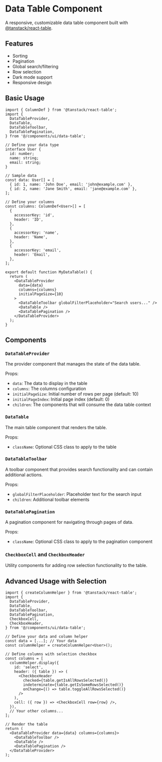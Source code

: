 # Data Table Component

A responsive, customizable data table component built with [@tanstack/react-table](https://tanstack.com/table/v8).

## Features

- Sorting
- Pagination
- Global search/filtering
- Row selection
- Dark mode support
- Responsive design

## Basic Usage

```tsx
import { ColumnDef } from '@tanstack/react-table';
import {
  DataTableProvider,
  DataTable,
  DataTableToolbar,
  DataTablePagination,
} from '@/components/ui/data-table';

// Define your data type
interface User {
  id: number;
  name: string;
  email: string;
}

// Sample data
const data: User[] = [
  { id: 1, name: 'John Doe', email: 'john@example.com' },
  { id: 2, name: 'Jane Smith', email: 'jane@example.com' },
];

// Define your columns
const columns: ColumnDef<User>[] = [
  {
    accessorKey: 'id',
    header: 'ID',
  },
  {
    accessorKey: 'name',
    header: 'Name',
  },
  {
    accessorKey: 'email',
    header: 'Email',
  },
];

export default function MyDataTable() {
  return (
    <DataTableProvider
      data={data}
      columns={columns}
      initialPageSize={10}
    >
      <DataTableToolbar globalFilterPlaceholder="Search users..." />
      <DataTable />
      <DataTablePagination />
    </DataTableProvider>
  );
}
```

## Components

### `DataTableProvider`

The provider component that manages the state of the data table.

Props:
- `data`: The data to display in the table
- `columns`: The columns configuration
- `initialPageSize`: Initial number of rows per page (default: 10)
- `initialPageIndex`: Initial page index (default: 0)
- `children`: The components that will consume the data table context

### `DataTable`

The main table component that renders the table.

Props:
- `className`: Optional CSS class to apply to the table

### `DataTableToolbar`

A toolbar component that provides search functionality and can contain additional actions.

Props:
- `globalFilterPlaceholder`: Placeholder text for the search input
- `children`: Additional toolbar elements

### `DataTablePagination`

A pagination component for navigating through pages of data.

Props:
- `className`: Optional CSS class to apply to the pagination component

### `CheckboxCell` and `CheckboxHeader`

Utility components for adding row selection functionality to the table.

## Advanced Usage with Selection

```tsx
import { createColumnHelper } from '@tanstack/react-table';
import {
  DataTableProvider,
  DataTable,
  DataTableToolbar,
  DataTablePagination,
  CheckboxCell,
  CheckboxHeader,
} from '@/components/ui/data-table';

// Define your data and column helper
const data = [...]; // Your data
const columnHelper = createColumnHelper<User>();

// Define columns with selection checkbox
const columns = [
  columnHelper.display({
    id: 'select',
    header: ({ table }) => (
      <CheckboxHeader 
        checked={table.getIsAllRowsSelected()}
        indeterminate={table.getIsSomeRowsSelected()}
        onChange={() => table.toggleAllRowsSelected()}
      />
    ),
    cell: ({ row }) => <CheckboxCell row={row} />,
  }),
  // Your other columns...
];

// Render the table
return (
  <DataTableProvider data={data} columns={columns}>
    <DataTableToolbar />
    <DataTable />
    <DataTablePagination />
  </DataTableProvider>
);
``` 

